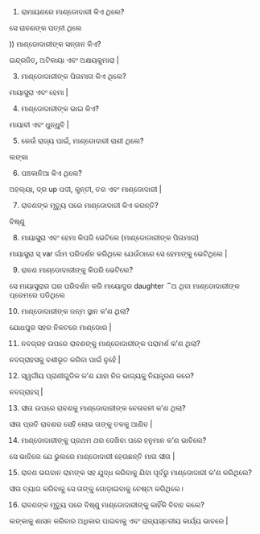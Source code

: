 1) ରାମାୟଣରେ ମାଣ୍ଡୋଦାରୀ କିଏ ଥିଲେ?

ସେ ରାବଣଙ୍କ ପତ୍ନୀ ଥିଲେ

)) ମାଣ୍ଡୋଦାରୀଙ୍କ ସନ୍ତାନ କିଏ?

ଇନ୍ଦ୍ରଜିତ୍, ଅଟିକାୟା ଏବଂ ଅକ୍ଷୟକୁମାରା |

3) ମାଣ୍ଡୋଦାରୀଙ୍କ ପିତାମାତା କିଏ ଥିଲେ?

ମାୟାସୁରା ଏବଂ ହେମା |

4) ମାଣ୍ଡୋଦାରୀଙ୍କ ଭାଇ କିଏ?

ମାୟାବୀ ଏବଂ ଧୁନ୍ଧୁବି |

5) କେଉଁ ରାଜ୍ୟ ପାଇଁ, ମାଣ୍ଡୋଦାରୀ ରାଣୀ ଥିଲେ?

ଲଙ୍କା

6) ପଞ୍ଚକାନିଆ କିଏ ଥିଲେ?

ଅହଲ୍ୟା, ଦ୍ର up ପଦୀ, କୁନ୍ତୀ, ତର ଏବଂ ମାଣ୍ଡୋଦାରୀ |

7) ରାବଣଙ୍କ ମୃତ୍ୟୁ ପରେ ମାଣ୍ଡୋଦାରୀ କିଏ କରନ୍ତି?

ବିଷ୍ଣୁ

8) ମାୟାସୁରା ଏବଂ ହେମା କିପରି ଭେଟିଲେ (ମାଣ୍ଡୋଡାରୀଙ୍କ ପିତାମାତା)

ମାୟାସୁରା ସ୍ var ର୍ଗାମ ପରିଦର୍ଶନ କରିଥିଲେ ଯେଉଁଠାରେ ସେ ହେମାଙ୍କୁ ଭେଟିଥିଲେ |

9) ରାବଣ ମାଣ୍ଡୋଦାରୀଙ୍କୁ କିପରି ଭେଟିଲେ?

ସେ ମାୟାସୁରାର ଘର ପରିଦର୍ଶନ କରି ମାୟୋଦୁର daughter ିଅ ଥିବା ମାଣ୍ଡୋଦାରୀଙ୍କ ପ୍ରେମରେ ପଡିଥିଲେ

10) ମାଣ୍ଡୋଦାରୀଙ୍କ ଜନ୍ମ ସ୍ଥାନ କ’ଣ ଥିଲା?

ଯୋଧପୁର ସହର ନିକଟରେ ମାଣ୍ଡୋର |

11) ନବଗ୍ରହ ଉପରେ ରାବଣଙ୍କୁ ମାଣ୍ଡୋଦାରୀଙ୍କ ପରାମର୍ଶ କ’ଣ ଥିଲା?

ନବଗ୍ରାହସକୁ ବଶୀଭୂତ କରିବା ପାଇଁ ନୁହେଁ |

12) ସ୍ୱର୍ଗୀୟ ପ୍ରାଣୀଗୁଡିକ କ’ଣ ଯାହା ନିଜ ଭାଗ୍ୟକୁ ନିୟନ୍ତ୍ରଣ କରେ?

ନବଗ୍ରାହସ୍ |

13) ସୀତା ଉପରେ ରାବଣକୁ ମାଣ୍ଡୋଦାରୀଙ୍କ ଚେତାବନୀ କ’ଣ ଥିଲା?

ସୀତା ପ୍ରତି ରାବଣର ସେହି ଲୋଭ ତାଙ୍କୁ ତଳକୁ ଆଣିବ |

14) ମାଣ୍ଡୋଦାରୀଙ୍କୁ ପ୍ରଥମ ଥର ଦେଖିବା ପରେ ହନୁମାନ କ’ଣ ଭାବିଲେ?

ସେ ଭାବିଲେ ଯେ ଭୁଲରେ ମାଣ୍ଡୋଦାରୀ ହେଉଛନ୍ତି ମାତା ସୀତା |

15) ରାବଣ ଭଗବାନ ରାମଙ୍କ ସହ ଯୁଦ୍ଧ କରିବାକୁ ଯିବା ପୂର୍ବରୁ ମାଣ୍ଡୋଦାରୀ କ’ଣ କରିଥିଲେ?

ସୀତା ତ୍ୟାଗ କରିବାକୁ ସେ ତାଙ୍କୁ ଗୋଡ଼ାଇବାକୁ ଚେଷ୍ଟା କରିଥିଲେ।

16) ରାବଣଙ୍କ ମୃତ୍ୟୁ ପରେ ବିଷ୍ଣୁ ମାଣ୍ଡୋଦାରୀଙ୍କୁ କାହିଁକି ବିବାହ କଲେ?

ଲଙ୍କାକୁ ଶାସନ କରିବାର ଅଧିକାର ପାଇବାକୁ ଏବଂ ରାଜ୍ୟସ୍ତରୀୟ କାର୍ଯ୍ୟ ଭାବରେ |

